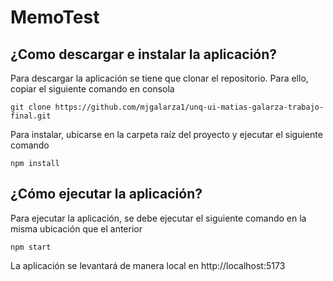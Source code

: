 # MemoTest
## ¿Como descargar e instalar la aplicación?
Para descargar la aplicación se tiene que clonar el repositorio. Para ello, copiar el siguiente comando en consola
```
git clone https://github.com/mjgalarza1/unq-ui-matias-galarza-trabajo-final.git
```
Para instalar, ubicarse en la carpeta raíz del proyecto y ejecutar el siguiente comando
```
npm install
```
## ¿Cómo ejecutar la aplicación?
Para ejecutar la aplicación, se debe ejecutar el siguiente comando en la misma ubicación que el anterior
```
npm start
```
La aplicación se levantará de manera local en http://localhost:5173
